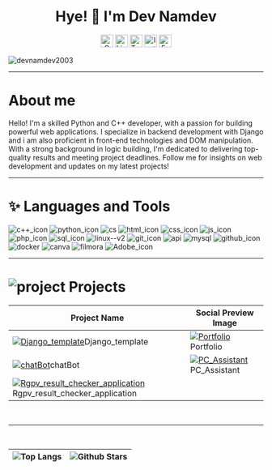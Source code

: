 <h1 align="center">Hye! 👋 I'm Dev Namdev</h1>

<p align="center">
<a href="mailto:devnamdevcse@gmail.com@gmail.com" target="_blank"><img src="https://img.shields.io/badge/Gmail-D14836?style=flat&logo=gmail&logoColor=white" alt="Gmail Badge" height="25"></a>
<a href="https://www.linkedin.com/in/dev-namdev-275536226/" target="_blank"><img src="https://img.shields.io/badge/LinkedIn-0077B5?style=flat&logo=linkedin&logoColor=white" alt="LinkedIn Badge" height="25"></a>
<a href="https://mobile.twitter.com/DevNamd12905361" target="_blank"><img src="https://img.shields.io/badge/Twitter-1DA1F2?style=flat&logo=twitter&logoColor=white" alt="Twitter Badge" height="25"></a>
<a href="https://www.instagram.com/dev_namdev813/" target="_blank"><img src="https://img.shields.io/badge/Instagram-E4405F?style=flat&logo=instagram&logoColor=white" alt="Instagram Badge" height="25"></a>
<a href="https://www.facebook.com/dev.namdev813/" target="_blank"><img src="https://img.shields.io/badge/Facebook-1877F2?style=flat&logo=facebook&logoColor=white" alt="Facebook Badge" height="25"></a>
</p>
<p align="left"> <img src="https://komarev.com/ghpvc/?username=devnamdev2003&label=Profile%20views&color=B833FF&style=flat" alt="devnamdev2003" /> </p>

---

# About me
  Hello! I'm a skilled Python and C++ developer, with a passion for building powerful web applications. I specialize in backend development with Django and i am also proficient in front-end technologies and DOM manipulation. With a strong background in logic building, I'm dedicated to delivering top-quality results and meeting project deadlines. Follow me for insights on web development and updates on my latest projects!

---



# ✨ Languages and Tools

<img src="https://img.icons8.com/nolan/48/c-plus-plus.png" alt="c++_icon"> <img src="https://img.icons8.com/nolan/48/python.png" alt="python_icon"> <img src="https://img.icons8.com/nolan/48/cs.png" alt="cs">  <img src="https://img.icons8.com/nolan/48/html.png" alt="html_icon">  <img src="https://img.icons8.com/nolan/48/css-filetype.png" alt="css_icon">  <img src="https://img.icons8.com/nolan/48/js.png" alt="js_icon">  <img src="https://img.icons8.com/nolan/48/php.png" alt="php_icon">  <img src="https://img.icons8.com/nolan/48/sql.png" alt="sql_icon">  <img src="https://img.icons8.com/nolan/48/linux--v2.png" alt="linux--v2">  <img src="https://img.icons8.com/nolan/48/git.png" alt="git_icon">  <img src="https://img.icons8.com/nolan/48/api.png" alt="api">  <img src="https://img.icons8.com/nolan/48/mysql.png" alt="mysql">  <img src="https://img.icons8.com/nolan/48/github.png" alt="github_icon">  <img src="https://img.icons8.com/nolan/48/docker.png" alt="docker">  <img src="https://img.icons8.com/nolan/48/canva.png" alt="canva">  <img src="https://img.icons8.com/nolan/48/filmora.png" alt="filmora">  <img src="https://img.icons8.com/nolan/48/adobe-premiere-pro.png" alt="Adobe_icon">

---

#  <img src="https://img.icons8.com/nolan/30/project.png" alt="project"/> Projects

| Project Name                              | Social Preview Image                                                                              |
| ----------------------------------------  | ------------------------------------------------------------------------------------------------ |
|[![Django_template](https://repository-images.githubusercontent.com/573283010/ca9fc15e-99d1-4b8d-aaf4-682082b68adc)](https://github.com/devnamdev2003/Django_template)Django_template  | [![Portfolio](https://repository-images.githubusercontent.com/530482326/1cf35764-afce-4e9d-89da-07ae5d551ae1)](https://github.com/devnamdev2003/devnamdev2003.github.io)Portfolio |
| [![chatBot](https://repository-images.githubusercontent.com/622439976/e76f220b-f8f4-4dd0-b706-5e61a456df0b)](https://github.com/devnamdev2003/chatBot)chatBot | [![PC_Assistant](https://repository-images.githubusercontent.com/567682485/a6952057-6722-49ac-bcca-515749642a01)](https://github.com/devnamdev2003/PC_Assistant)PC_Assistant |
| [![Rgpv_result_checker_application](https://repository-images.githubusercontent.com/622539801/29a04933-716a-47b2-8e1c-1162d58bc5be)](https://github.com/devnamdev2003/Rgpv_result_checker_application)Rgpv_result_checker_application |


</br>

---

</br>

| ![Top Langs](https://github-readme-stats.vercel.app/api/top-langs/?username=devnamdev2003&theme=radical) | ![Github Stars](https://github-readme-stats.vercel.app/api?username=devnamdev2003&show_icons=true&locale=en&count_private=true&hide_rank=false&custom_title=My%20GitHub%20Stats&disable_animations=true&theme=tokyonight) |
| -------------------------------------------------------------------------------------------------------- | ------------------------------------------------------------------------------------------------------------------------------------------------------------------------------------------------------------------------- |
